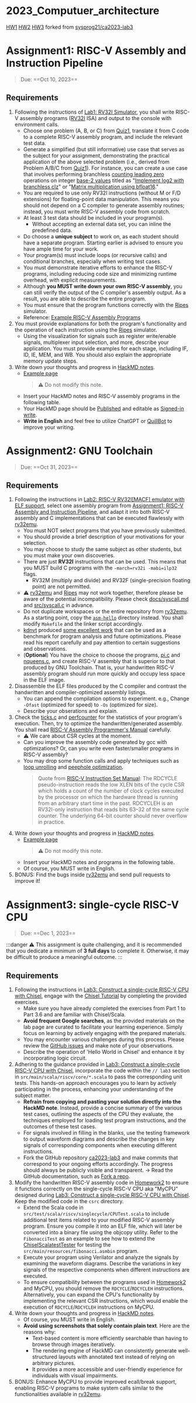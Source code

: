 # 2023_Computuer_architecture
[HW1](https://hackmd.io/@LLL00/Computer_Architecture_HW1)
[HW2](https://hackmd.io/@LLL00/Computer_Architecture_HW2)
[HW3](https://hackmd.io/@LLL00/Computer_Architecture_HW3)
forked from [sysprog21/ca2023-lab3](https://github.com/sysprog21/ca2023-lab3)

# Assignment1: RISC-V Assembly and Instruction Pipeline
> Due: ==Oct 10, 2023==
## Requirements
1. Following the instructions of [Lab1: RV32I Simulator](/@sysprog/H1TpVYMdB), you shall write RISC-V assembly programs ([RV32I](https://en.wikipedia.org/wiki/RISC-V) ISA) and output to the console with environment calls.
    * Choose one problem (A, B, or C) from [Quiz1](https://hackmd.io/@sysprog/arch2023-quiz1), translate it from C code to a complete RISC-V assembly program, and include the relevant test data.
    * Generate a simplified (but still informative) use case that serves as the subject for your assignment, demonstrating the practical application of the above selected problem (i.e., derived from Problem A/B/C from [Quiz1](https://hackmd.io/@sysprog/arch2023-quiz1)). For instance, you can create a use case that involves performing branchless [counting leading zero](https://en.wikipedia.org/wiki/Leading_zero) operations on integer [base-2 values](https://man7.org/linux/man-pages/man3/log2.3.html) titled as "[Implement log2 with branchless clz](https://graphics.stanford.edu/~seander/bithacks.html)" or "[Matrix multiplication using bfloat16](https://huggingface.co/blog/hf-bitsandbytes-integration)."
    * You are required to use only RV32I instructions (without M or F/D extensions) for floating-point data manipulation. This means you should not depend on a C compiler to generate assembly routines; instead, you must write RISC-V assembly code from scratch.
    * At least 3 test data should be included in your program(s).
        * Without accepting an external data set, you can inline the predefined data.
    * Do choose a **unique subject** to work on, as each student should have a separate program. Starting earlier is advised to ensure you have ample time for your work.
    * Your program(s) must include loops (or recursive calls) and conditional branches, especially when writing test cases.
    * You must demonstrate iterative efforts to enhance the RISC-V programs, including reducing code size and minimizing runtime overhead, with explicit measurements.
    * Although **you MUST write down your own RISC-V assembly**, you can still verify the output of the C compiler's assembly output. As a result, you are able to describe the entire program.
    * You must ensure that the program functions correctly with the [Ripes](https://github.com/mortbopet/Ripes) simulator.
    * Reference: [Example RISC-V Assembly Programs](https://marz.utk.edu/my-courses/cosc230/book/example-risc-v-assembly-programs/)
2. You must provide explanations for both the program's functionality and the operation of each instruction using the [Ripes](https://github.com/mortbopet/Ripes) simulator.
    * Using the visualization for signals such as register write/enable signals, multiplexer input selection, and more, describe your application. You must provide examples for each stage, including IF, ID, IE, MEM, and WB. You should also explain the appropriate memory update steps. 
3. Write down your thoughts and progress in [HackMD notes](https://hackmd.io/s/features).
    * [Example page](https://hackmd.io/@kaeteyaruyo/risc-v-hw1)
        > :warning: Do not modify this note.
    * Insert your HackMD notes and RISC-V assembly programs in the following table.
    * Your HackMD page should be [Published](https://hackmd.io/s/all-about-profile-page) and editable as [Signed-in write](https://hackmd.io/@codimd/note-permission).
    * **Write in English** and feel free to utilize ChatGPT or [QuillBot](https://quillbot.com/) to improve your writing.

# Assignment2: GNU Toolchain
> Due: ==Oct 31, 2023==

## Requirements
1. Following the instructions in [Lab2: RISC-V RV32I[MACF] emulator with ELF support](https://hackmd.io/@sysprog/SJAR5XMmi), select one assembly program from [Assignment1: RISC-V Assembly and Instruction Pipeline](https://hackmd.io/@sysprog/2023-arch-homework1), and adapt it into both RISC-V assembly and C implementations that can be executed flawlessly with [rv32emu](https://github.com/sysprog21/rv32emu).
    * You must NOT select programs that you have previously submitted.
    * You should provide a brief description of your motivations for your selection.
    * You may choose to study the same subject as other students, but you must make your own discoveries.
    * There are just **RV32I** instructions that can be used. This means that you MUST build C programs with the `-march=rv32i -mabi=ilp32` flags.
        * RV32M (multiply and divide) and RV32F (single-precision floating point) are not permitted.
    * :warning: [rv32emu](https://github.com/sysprog21/rv32emu) and [Ripes](https://github.com/mortbopet/Ripes) may not work together, therefore please be aware of the potential incompatibility. Please check [docs/syscall.md](https://github.com/sysprog21/rv32emu/blob/master/docs/syscall.md) and [src/syscall.c](https://github.com/sysprog21/rv32emu/blob/master/src/syscall.c) in advance.
    * Do not duplicate workspaces or the entire repository from [rv32emu](https://github.com/sysprog21/rv32emu). As a starting point, copy the [`asm-hello`](https://github.com/sysprog21/rv32emu/tree/master/tests/asm-hello) directory instead. You shall modify `Makefile` and the linker script accordingly.
    * [kdnvt](https://github.com/kdnvt) produced [some excellent work](https://hackmd.io/@kdnvt/2022-arch-hw1) that can be used as a benchmark for program analysis and future optimizations. Please read his report carefully and pay attention to certain suggestions and observations.
    * (**Optional**) You have the choice to choose the programs, [pi.c](https://github.com/sysprog21/rv32emu/blob/master/tests/pi.c) and [nqueens.c](https://github.com/sysprog21/rv32emu/blob/master/tests/nqueens.c), and create RISC-V assembly that is superior to that produced by GNU Toolchain. That is, your handwritten RISC-V assembly program should run more quickly and occupy less space in the ELF image.
2. Disassemble the ELF files produced by the C compiler and contrast the handwritten and compiler-optimized assembly listings.
    * You can append the compilation options to experiment. e.g., Change `-Ofast` (optimized for speed) to `-Os` (optimized for size).
    * Describe your obserations and explain.
3. Check the [ticks.c](https://github.com/sysprog21/rv32emu/blob/master/tests/ticks.c) and [perfcounter](https://github.com/sysprog21/rv32emu/tree/master/tests/perfcounter) for the statistics of your program's execution. Then, try to optimize the handwritten/generated assembly. You shall read [RISC-V Assembly Programmer's Manual](https://github.com/riscv/riscv-asm-manual/blob/master/riscv-asm.md) carefully.
    * :warning: We care about CSR cycles at the moment.
    * Can you improve the assembly code generated by gcc with optimizations? Or, can you write even faster/smaller programs in RISC-V assembly?
    * You may drop some function calls and apply techniques such as [loop unrolling](https://en.wikipedia.org/wiki/Loop_unrolling) and [peephole optimization](http://homepage.cs.uiowa.edu/~dwjones/compiler/notes/38.shtml).
        > Quote from [RISC-V Instruction Set Manual](https://github.com/riscv/riscv-isa-manual): The RDCYCLE pseudo-instruction reads the low XLEN bits of the cycle CSR which holds a count of the number of clock cycles executed by the processor on which the hardware thread is running from an arbitrary start time in the past. RDCYCLEH is an RV32I-only instruction that reads bits 63–32 of the same cycle counter. The underlying 64-bit counter should never overflow in practice.
4. Write down your thoughts and progress in [HackMD notes](https://hackmd.io/s/features).
    * [Example page](https://hackmd.io/@wIVnCcUaTouAktrkMVLEMA/SJEP_amvK)
        > :warning: Do not modify this note.
    * Insert your HackMD notes and programs in the following table.
    * Of course, you MUST write in English.
5. BONUS: Find  the bugs inside [rv32emu](https://github.com/sysprog21/rv32emu) and send pull requests to improve it!

# Assignment3: single-cycle RISC-V CPU
> Due: ==Dec 1, 2023==

:::danger
:warning: This assignment is quite challenging, and it is recommended that you dedicate a minimum of **3 full days** to complete it. Otherwise, it may be difficult to produce a meaningful outcome.
:::

## Requirements
1. Following the instructions in [Lab3: Construct a single-cycle RISC-V CPU with Chisel](https://hackmd.io/@sysprog/r1mlr3I7p), engage with the [Chisel Tutorial](https://github.com/ucb-bar/chisel-tutorial) by completing the provided exercises.
    * Make sure you have already completed the exercises from Part 1 to Part 3.6 and are familiar with Chisel/Scala.
    * **Avoid frequent Google searches**, as the provided materials on the lab page are curated to facilitate your learning experience. Simply focus on learning by actively engaging with the prepared materials.
    * You may encounter various challenges during this process. Please review the [GitHub issues](https://github.com/freechipsproject/chisel-bootcamp/issues) and make note of your observations.
    * Describe the operation of 'Hello World in Chisel' and enhance it by incorporating logic circuit.
2. Adhering to the guidance provided in [Lab3: Construct a single-cycle RISC-V CPU with Chisel](https://hackmd.io/@sysprog/r1mlr3I7p), incorporate the code within the `// lab3` section in `src/main/scala/riscv/core/*.scala` to pass the corresponding unit tests. This hands-on approach encourages you to learn by actively participating in the process, enhancing your understanding of the subject matter.
    * **Refrain from copying and pasting your solution directly into the HackMD note**. Instead, provide a concise summary of the various test cases, outlining the aspects of the CPU they evaluate, the techniques employed for loading test program instructions, and the outcomes of these test cases.
    * For signals involved in filling in the blanks, use the testing framework to output waveform diagrams and describe the changes in key signals of corresponding components when executing different instructions.
    * Fork the GitHub repository [ca2023-lab3](https://github.com/sysprog21/ca2023-lab3) and make commits that correspond to your ongoing efforts accordingly. The progress should always be publicly visible and transparent. $\to$ Read the GitHub documentation, such as [Fork a repo](https://docs.github.com/en/get-started/quickstart/fork-a-repo).
3. Modify the handwritten RISC-V assembly code in [Homework2](https://hackmd.io/@sysprog/2023-arch-homework2) to ensure it functions correctly on the single-cycle RISC-V CPU aka "MyCPU" designed during [Lab3: Construct a single-cycle RISC-V CPU with Chisel](https://hackmd.io/@sysprog/r1mlr3I7p). Keep the modified code in the `csrc` directory.
    * Extend the Scala code in `src/test/scala/riscv/singlecycle/CPUTest.scala` to include additional test items related to your modified RISC-V assembly program. Ensure you compile it into an ELF file, which will later be converted into a binary file using the objcopy utility. Refer to the `FibonacciTest` as an example to see how to extend the [ChiselScalatestTester](https://index.scala-lang.org/ucb-bar/chiseltest) for testing the `src/main/resources/fibonacci.asmbin` program.
    * Execute your program using Verilator and analyze the signals by examining the waveform diagrams. Describe the variations in key signals of the respective components when different instructions are executed.
    * To ensure compatibility between the programs used in [Homework2](https://hackmd.io/@sysprog/2023-arch-homework2) and MyCPU, you should remove the `RDCYCLE`/`RDCYCLEH` instructions. Alternatively, you can expand the CPU's functionality by implementing the relevant CSR instructions, which would enable the execution of `RDCYCLE`/`RDCYCLEH` instructions on MyCPU.
5. Write down your thoughts and progress in [HackMD notes](https://hackmd.io/s/features).
    - Of course, you MUST write in English.
    - **Avoid using screenshots that solely contain plain text**. Here are the reasons why:
        * Text-based content is more efficiently searchable than having to browse through images iteratively.
        * The rendering engine of HackMD can consistently generate well-structured layouts with annotated text instead of relying on arbitrary pictures.
        * It provides a more accessible and user-friendly experience for individuals with visual impairments.
6. BONUS: Enhance MyCPU to provide improved ecall/break support, enabling RISC-V programs to make system calls similar to the functionalities available in [rv32emu](https://github.com/sysprog21/rv32emu).
